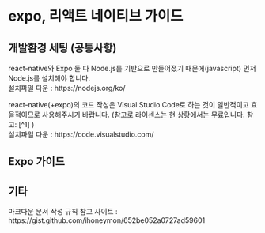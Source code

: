 # expo, 리액트 네이티브 가이드


## 개발환경 세팅 (공통사항)

<p>
react-native와 Expo 둘 다 Node.js를 기반으로 만들어졌기 때문에(javascript) 먼저 Node.js를 설치해야 합니다.<br>
설치파일 다운 : https://nodejs.org/ko/
</p>

<p>
react-native(+expo)의 코드 작성은 Visual Studio Code로 하는 것이 일반적이고 효율적이므로 사용해주시기 바랍니다. (참고로 라이센스는 현 상황에서는 무료입니다. 참고: [^1]  )<br>
설치파일 다운 : https://code.visualstudio.com/
</p>


[^1]: https://answers.microsoft.com/ko-kr/windows/forum/all/visual-studio/325e1cf5-ffc8-4944-83d8-a5e0e6a2e3d3



## Expo 가이드




## 기타
<p>
  마크다운 문서 작성 규칙 참고 사이트 : https://gist.github.com/ihoneymon/652be052a0727ad59601
</p>
<br>




